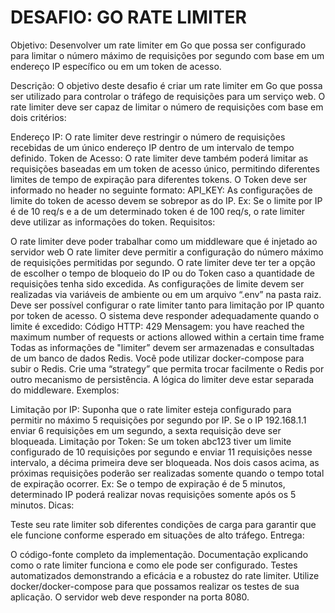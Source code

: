 
# DESAFIO: GO RATE LIMITER


Objetivo: Desenvolver um rate limiter em Go que possa ser configurado para limitar o número máximo de requisições por segundo com base em um endereço IP específico ou em um token de acesso.

Descrição: O objetivo deste desafio é criar um rate limiter em Go que possa ser utilizado para controlar o tráfego de requisições para um serviço web. O rate limiter deve ser capaz de limitar o número de requisições com base em dois critérios:

Endereço IP: O rate limiter deve restringir o número de requisições recebidas de um único endereço IP dentro de um intervalo de tempo definido.
Token de Acesso: O rate limiter deve também poderá limitar as requisições baseadas em um token de acesso único, permitindo diferentes limites de tempo de expiração para diferentes tokens. O Token deve ser informado no header no seguinte formato:
API_KEY: <TOKEN>
As configurações de limite do token de acesso devem se sobrepor as do IP. Ex: Se o limite por IP é de 10 req/s e a de um determinado token é de 100 req/s, o rate limiter deve utilizar as informações do token.
Requisitos:

O rate limiter deve poder trabalhar como um middleware que é injetado ao servidor web
O rate limiter deve permitir a configuração do número máximo de requisições permitidas por segundo.
O rate limiter deve ter ter a opção de escolher o tempo de bloqueio do IP ou do Token caso a quantidade de requisições tenha sido excedida.
As configurações de limite devem ser realizadas via variáveis de ambiente ou em um arquivo “.env” na pasta raiz.
Deve ser possível configurar o rate limiter tanto para limitação por IP quanto por token de acesso.
O sistema deve responder adequadamente quando o limite é excedido:
Código HTTP: 429
Mensagem: you have reached the maximum number of requests or actions allowed within a certain time frame
Todas as informações de "limiter” devem ser armazenadas e consultadas de um banco de dados Redis. Você pode utilizar docker-compose para subir o Redis.
Crie uma “strategy” que permita trocar facilmente o Redis por outro mecanismo de persistência.
A lógica do limiter deve estar separada do middleware.
Exemplos:

Limitação por IP: Suponha que o rate limiter esteja configurado para permitir no máximo 5 requisições por segundo por IP. Se o IP 192.168.1.1 enviar 6 requisições em um segundo, a sexta requisição deve ser bloqueada.
Limitação por Token: Se um token abc123 tiver um limite configurado de 10 requisições por segundo e enviar 11 requisições nesse intervalo, a décima primeira deve ser bloqueada.
Nos dois casos acima, as próximas requisições poderão ser realizadas somente quando o tempo total de expiração ocorrer. Ex: Se o tempo de expiração é de 5 minutos, determinado IP poderá realizar novas requisições somente após os 5 minutos.
Dicas:

Teste seu rate limiter sob diferentes condições de carga para garantir que ele funcione conforme esperado em situações de alto tráfego.
Entrega:

O código-fonte completo da implementação.
Documentação explicando como o rate limiter funciona e como ele pode ser configurado.
Testes automatizados demonstrando a eficácia e a robustez do rate limiter.
Utilize docker/docker-compose para que possamos realizar os testes de sua aplicação.
O servidor web deve responder na porta 8080.